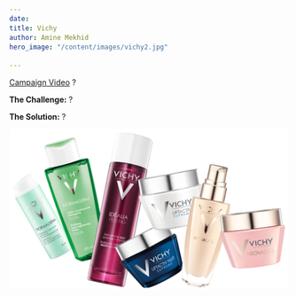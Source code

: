 ```yaml
---
date: 
title: Vichy
author: Amine Mekhid
hero_image: "/content/images/vichy2.jpg"

---
```

[Campaign Video](https://www.youtube.com/watch?v=0Ggn3tQliFE) ?

**The Challenge:** ?

**The Solution:** ?

![](/content/images/vichy.jpg)